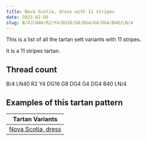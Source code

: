 ```yaml
---
title: Nova Scotia, dress with 11 stripes
date: 2023-02-05
slug: B/4/LN40/R2/Y4/DG16/G8/DG4/G4/DG4/B40/LN/4
---
```

This is a list of all the tartan sett variants with 11 stripes.

It is a 11 stripes tartan.


## Thread count
B/4 LN40 R2 Y4 DG16 G8 DG4 G4 DG4 B40 LN/4

## Examples of this tartan pattern

| Tartan Variants |
|---------------|
| [Nova Scotia, dress](/variants/b/4/ln40/r2/y4/dg16/g8/dg4/g4/dg4/b40/ln/4-b304080-dg003000-g30a010-lne0e0e0-rc00000-yf0c000)||
